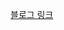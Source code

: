[블로그 링크](https://velog.io/@loevray/%EB%94%A5%EB%8B%A4%EC%9D%B4%EB%B8%8C-%EC%8A%A4%ED%84%B0%EB%94%94-101112%EA%B0%9D%EC%B2%B4%ED%95%A8%EC%88%98)
